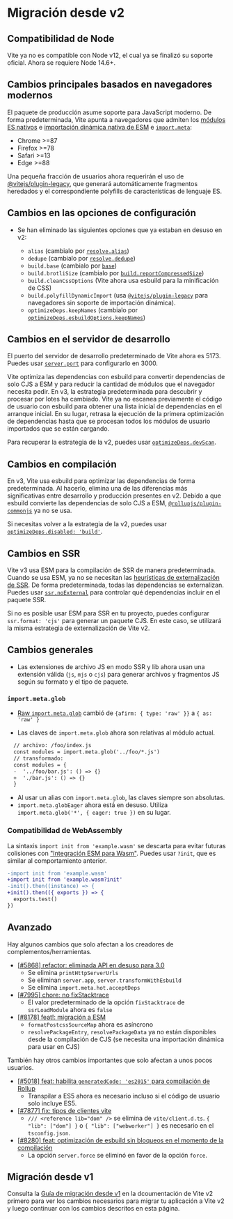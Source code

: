 # Migración desde v2

## Compatibilidad de Node

Vite ya no es compatible con Node v12, el cual ya se finalizó su soporte oficial. Ahora se requiere Node 14.6+.

## Cambios principales basados en navegadores modernos

El paquete de producción asume soporte para JavaScript moderno. De forma predeterminada, Vite apunta a navegadores que admiten los [módulos ES nativos](https://caniuse.com/es6-module) e [importación dinámica nativa de ESM](https://caniuse.com/es6-module-dynamic-import ) e [`import.meta`](https://caniuse.com/mdn-javascript_statements_import_meta):

- Chrome >=87
- Firefox >=78
- Safari >=13
- Edge >=88

Una pequeña fracción de usuarios ahora requerirán el uso de [@vitejs/plugin-legacy](https://github.com/vitejs/vite/tree/main/packages/plugin-legacy), que generará automáticamente fragmentos heredados y el correspondiente polyfills de características de lenguaje ES.

## Cambios en las opciones de configuración

- Se han eliminado las siguientes opciones que ya estaban en desuso en v2:
  
  - `alias` (cambialo por [`resolve.alias`](../config/shared-options.md#resolvealias))
  - `dedupe` (cambialo por [`resolve.dedupe`](../config/shared-options.md#resolvededupe))
  - `build.base` (cambialo por [`base`](../config/shared-options.md#base))
  - `build.brotliSize` (cambialo por [`build.reportCompressedSize`](../config/build-options.md#build-reportcompressedsize))
  - `build.cleanCssOptions` (Vite ahora usa esbuild para la minificación de CSS)
  - `build.polyfillDynamicImport` (usa [`@vitejs/plugin-legacy`](https://github.com/vitejs/vite/tree/main/packages/plugin-legacy) para navegadores sin soporte de importación dinámica).
  - `optimizeDeps.keepNames` (cambialo por [`optimizeDeps.esbuildOptions.keepNames`](../config/dep-optimization-options.md#optimizedepsesbuildoptions))

## Cambios en el servidor de desarrollo

El puerto del servidor de desarrollo predeterminado de Vite ahora es 5173. Puedes usar [`server.port`](../config/server-options.md#server-port) para configurarlo en 3000.

Vite optimiza las dependencias con esbuild para convertir dependencias de solo CJS a ESM y para reducir la cantidad de módulos que el navegador necesita pedir. En v3, la estrategia predeterminada para descubrir y procesar por lotes ha cambiado. Vite ya no escanea previamente el código de usuario con esbuild para obtener una lista inicial de dependencias en el arranque inicial. En su lugar, retrasa la ejecución de la primera optimización de dependencias hasta que se procesan todos los módulos de usuario importados que se están cargando.

Para recuperar la estrategia de la v2, puedes usar [`optimizeDeps.devScan`](../config/dep-optimization-options.md#optimizedepsdevscan).

## Cambios en compilación

En v3, Vite usa esbuild para optimizar las dependencias de forma predeterminada. Al hacerlo, elimina una de las diferencias más significativas entre desarrollo y producción presentes en v2. Debido a que esbuild convierte las dependencias de solo CJS a ESM, [`@rollupjs/plugin-commonjs`](https://github.com/rollup/plugins/tree/master/packages/commonjs) ya no se usa.

Si necesitas volver a la estrategia de la v2, puedes usar [`optimizeDeps.disabled: 'build'`](../config/dep-optimization-options.md#optimizedepsdisabled).

## Cambios en SSR

Vite v3 usa ESM para la compilación de SSR de manera predeterminada. Cuando se usa ESM, ya no se necesitan las [heurísticas de externalización de SSR](https://vitejs.dev/guide/ssr.html#ssr-externals). De forma predeterminada, todas las dependencias se externalizan. Puedes usar [`ssr.noExternal`](../config/ssr-options.md#ssrnoexternal) para controlar qué dependencias incluir en el paquete SSR.

Si no es posible usar ESM para SSR en tu proyecto, puedes configurar `ssr.format: 'cjs'` para generar un paquete CJS. En este caso, se utilizará la misma estrategia de externalización de Vite v2.

## Cambios generales

- Las extensiones de archivo JS en modo SSR y lib ahora usan una extensión válida (`js`, `mjs` o `cjs`) para generar archivos y fragmentos JS según su formato y el tipo de paquete.

### `import.meta.glob`

- [Raw `import.meta.glob`](features.md#glob-import-as) cambió de `{afirm: { type: 'raw' }}` a `{ as: 'raw' }`

- Las claves de `import.meta.glob` ahora son relativas al módulo actual.

```diff
  // archivo: /foo/index.js
  const modules = import.meta.glob('../foo/*.js')
  // transformado:
  const modules = {
  -  '../foo/bar.js': () => {}
  +  './bar.js': () => {}
  }
```

- Al usar un alias con `import.meta.glob`, las claves siempre son absolutas.
- `import.meta.globEager` ahora está en desuso. Utiliza `import.meta.glob('*', { eager: true })` en su lugar.

### Compatibilidad de WebAssembly

La sintaxis `import init from 'example.wasm'` se descarta para evitar futuras colisiones con ["Integración ESM para Wasm"](https://github.com/WebAssembly/esm-integration).
Puedes usar `?init`, que es similar al comportamiento anterior.

```diff
-import init from 'example.wasm'
+import init from 'example.wasm?init'
-init().then((instance) => {
+init().then(({ exports }) => {
  exports.test()
})
```
## Avanzado

Hay algunos cambios que solo afectan a los creadores de complementos/herramientas.

- [[#5868] refactor: eliminada API en desuso para 3.0](https://github.com/vitejs/vite/pull/5868)
  - Se elimina `printHttpServerUrls`
  - Se eliminan `server.app`, `server.transformWithEsbuild`
  - Se elimina `import.meta.hot.acceptDeps`
- [[#7995] chore: no fixStacktrace](https://github.com/vitejs/vite/pull/7995)
  - El valor predeterminado de la opción `fixStacktrace` de `ssrLoadModule` ahora es `false`
- [[#8178] feat!: migración a ESM](https://github.com/vitejs/vite/pull/8178)
  - `formatPostcssSourceMap` ahora es asíncrono
  - `resolvePackageEntry`, `resolvePackageData` ya no están disponibles desde la compilación de CJS (se necesita una importación dinámica para usar en CJS)

También hay otros cambios importantes que solo afectan a unos pocos usuarios.

- [[#5018] feat: habilita `generatedCode: 'es2015'` para compilación de Rollup](https://github.com/vitejs/vite/pull/5018)
  - Transpilar a ES5 ahora es necesario incluso si el código de usuario solo incluye ES5.
- [[#7877] fix: tipos de clientes vite](https://github.com/vitejs/vite/pull/7877)
  - `/// <reference lib="dom" />` se elimina de `vite/client.d.ts`. `{ "lib": ["dom"] }` o `{ "lib": ["webworker"] }` es necesario en el `tsconfig.json`.
- [[#8280] feat: optimización de esbuild sin bloqueos en el momento de la compilación](https://github.com/vitejs/vite/pull/8280)
  - La opción `server.force` se eliminó en favor de la opción `force`.

## Migración desde v1

Consulta la [Guía de migración desde v1](https://v2.vitejs.dev/guide/migration.html) en la dcoumentación de Vite v2 primero para ver los cambios necesarios para migrar tu aplicación a Vite v2 y luego continuar con los cambios descritos en esta página.